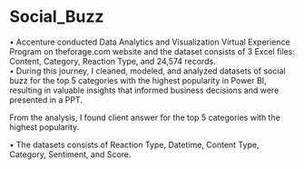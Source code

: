 # Social_Buzz
• Accenture conducted Data Analytics and Visualization Virtual Experience Program on theforage.com website and the dataset consists of 3 Excel files: Content, Category, Reaction Type, and 24,574 records.     
• During this journey, I cleaned, modeled, and analyzed datasets of social buzz for the top 5 categories with the highest popularity in Power BI, resulting in valuable insights that informed business decisions and were presented in a PPT.

From the analysis, I found client answer for the top 5 categories with the highest popularity.

• The datasets consists of Reaction Type, Datetime, Content Type, Category, Sentiment, and Score.
